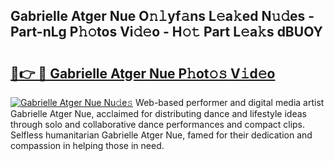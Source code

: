 ## Gabrielle Atger Nue O𝚗𝚕yf𝚊ns L𝚎a𝚔ed N𝚞𝚍es - Part-nLg P𝚑𝚘tos Vi𝚍𝚎o - H𝚘𝚝 Part L𝚎a𝚔s dBUOY

# <h2><a href="http://kfc6sd.oniu.top/?m=Gabrielle+Atger+Nue">🔗👉 🔴 Gabrielle Atger Nue P𝚑ot𝚘𝚜 V𝚒d𝚎o</a></h2>

[![Gabrielle Atger Nue Nu𝚍e𝚜](https://i.imgur.com/0qMVB7G.gif)](http://kfc6sd.oniu.top/?m=Gabrielle+Atger+Nue)
Web-based performer and digital media artist Gabrielle Atger Nue, acclaimed for distributing dance and lifestyle ideas through solo and collaborative dance performances and compact clips. Selfless humanitarian Gabrielle Atger Nue, famed for their dedication and compassion in helping those in need.  
